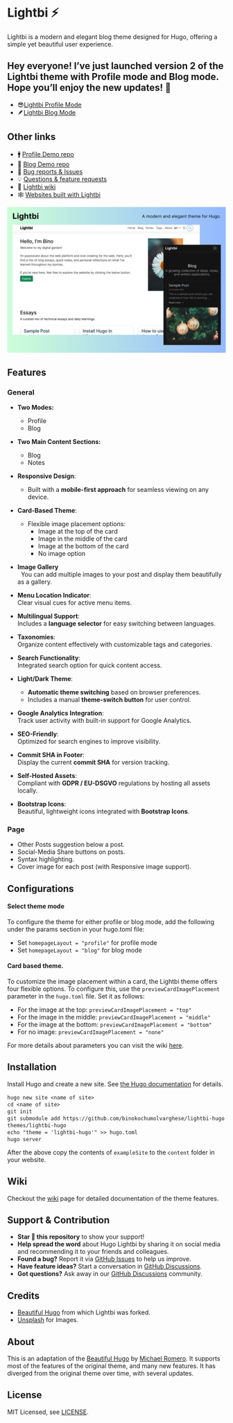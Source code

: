 # Lightbi ⚡

Lightbi is a modern and elegant blog theme designed for Hugo, offering a simple yet beautiful user experience.


## Hey everyone! I’ve just launched version 2 of the Lightbi theme with Profile mode and Blog mode. Hope you’ll enjoy the new updates! 🎉

- 😎[Lightbi Profile Mode](https://Lightbi-hugo-theme.netlify.app/)
- 🪶[Lightbi Blog Mode](https://lighbi-blog-mode.netlify.app/en/)


## Other links

- 🚹 [Profile Demo repo](https://github.com/binokochumolvarghese/lightbi-hugo-demo)  
- 📝 [Blog Demo repo](https://github.com/binokochumolvarghese/lightbi-hugo-blog-mode)
- 🐛 [Bug reports & Issues](https://github.com/binokochumolvarghese/lightbi-hugo/issues)  
- 💡 [Questions & feature requests](https://github.com/binokochumolvarghese/lightbi-hugo/discussions)  
- 📄 [Lightbi wiki](https://github.com/binokochumolvarghese/lightbi-hugo/wiki)  
- 🕸️ [Websites built with Lightbi](https://github.com/binokochumolvarghese/lightbi-hugo/wiki/Websites-built-with-Lightbi)

![LightBi Hugo Theme Screenshot](https://raw.githubusercontent.com/binokochumolvarghese/lightbi-hugo/refs/heads/main/images/screenshot.png)

## Features

### General
- **Two Modes:**
  - Profile
  - Blog
 
- **Two Main Content Sections:**
  - Blog
  - Notes

- **Responsive Design**:
  - Built with a **mobile-first approach** for seamless viewing on any device.

- **Card-Based Theme**:
  - Flexible image placement options:
    - Image at the top of the card
    - Image in the middle of the card
    - Image at the bottom of the card
    - No image option
      
- **Image Gallery**  
  You can add multiple images to your post and display them beautifully as a gallery.
  
- **Menu Location Indicator**:  
  Clear visual cues for active menu items.

- **Multilingual Support**:  
  Includes a **language selector** for easy switching between languages.

- **Taxonomies**:  
  Organize content effectively with customizable tags and categories.

- **Search Functionality**:  
  Integrated search option for quick content access.

- **Light/Dark Theme**:  
  - **Automatic theme switching** based on browser preferences.
  - Includes a manual **theme-switch button** for user control.

- **Google Analytics Integration**:  
  Track user activity with built-in support for Google Analytics.

- **SEO-Friendly**:  
  Optimized for search engines to improve visibility.

- **Commit SHA in Footer**:  
  Display the current **commit SHA** for version tracking.

- **Self-Hosted Assets**:  
  Compliant with **GDPR / EU-DSGVO** regulations by hosting all assets locally.

- **Bootstrap Icons**:  
  Beautiful, lightweight icons integrated with **Bootstrap Icons**.

### Page
- Other Posts suggestion below a post.
- Social-Media Share buttons on posts.
- Syntax highlighting.
- Cover image for each post (with Responsive image support).

## Configurations

#### Select theme mode
To configure the theme for either profile or blog mode, add the following under the params section in your hugo.toml file:
- Set `homepageLayout = "profile"` for profile mode
- Set `homepageLayout = "blog"` for blog mode

#### Card based theme.
To customize the image placement within a card, the Lightbi theme offers four flexible options.
To configure this, use the `previewCardImagePlacement` parameter in the `hugo.toml` file. Set it as follows:
- For the image at the top: `previewCardImagePlacement = "top"`
- For the image in the middle: `previewCardImagePlacement = "middle"`
- For the image at the bottom: `previewCardImagePlacement = "bottom"`
- For no image: `previewCardImagePlacement = "none"`

For more details about parameters you can visit the wiki [here](https://github.com/binokochumolvarghese/lightbi-hugo/wiki/Theme-Parameters).

## Installation

Install Hugo and create a new site. See [the Hugo documentation](https://gohugo.io/getting-started/quick-start/) for details.

```
hugo new site <name of site>
cd <name of site>
git init
git submodule add https://github.com/binokochumolvarghese/lightbi-hugo themes/lightbi-hugo
echo "theme = 'lightbi-hugo'" >> hugo.toml
hugo server
```

After the above copy the contents of `exampleSite` to the `content` folder in your website.

## Wiki

Checkout the [wiki](https://github.com/binokochumolvarghese/lightbi-hugo/wiki) page for detailed documentation of the theme features.

## Support & Contribution

- **Star 🌟 this repository** to show your support!
- **Help spread the word** about Hugo Lightbi by sharing it on social media and recommending it to your friends and colleagues.
- **Found a bug?** Report it via [GitHub Issues](https://github.com/binokochumolvarghese/lightbi-hugo/issues/new) to help us improve.
- **Have feature ideas?** Start a conversation in [GitHub Discussions](https://github.com/binokochumolvarghese/lightbi-hugo/discussions).
- **Got questions?** Ask away in our [GitHub Discussions](https://github.com/binokochumolvarghese/lightbi-hugo/discussions) community.

## Credits

- [Beautiful Hugo](https://github.com/halogenica/beautifulhugo) from which Lightbi was forked.
- [Unsplash](https://unsplash.com/) for Images.

## About

This is an adaptation of the [Beautiful Hugo](https://github.com/halogenica/beautifulhugo) by [Michael Romero](https://github.com/halogenica). It supports most of the features of the original theme, and many new features. It has diverged from the original theme over time, with several updates.

## License

MIT Licensed, see [LICENSE](https://github.com/binokochumolvarghese/lightbi-hugo/blob/master/LICENSE).

